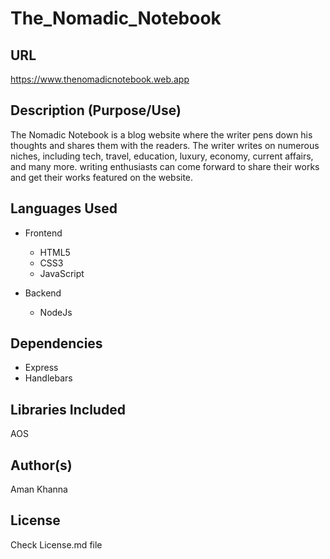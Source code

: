# The_Nomadic_Notebook

## URL
https://www.thenomadicnotebook.web.app

## Description (Purpose/Use)
The Nomadic Notebook is a blog website where the writer pens down his thoughts and shares them with the readers. The writer writes on numerous niches, including tech, travel, education, luxury, economy, current affairs, and many more. writing enthusiasts can come forward to share their works and get their works featured on the website. 

## Languages Used
 * Frontend
   * HTML5
   * CSS3
   * JavaScript

* Backend
   * NodeJs

## Dependencies
* Express
* Handlebars

## Libraries Included
AOS

## Author(s)
Aman Khanna

## License
Check License.md file 
